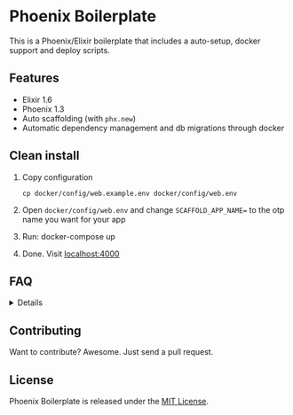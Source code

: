 # Phoenix Boilerplate

This is a Phoenix/Elixir boilerplate that includes a auto-setup, docker support and deploy scripts.


## Features

- Elixir 1.6
- Phoenix 1.3
- Auto scaffolding (with `phx.new`)
- Automatic dependency management and db migrations through docker


## Clean install

1. Copy configuration

    ```
    cp docker/config/web.example.env docker/config/web.env
    ```

2. Open `docker/config/web.env` and change `SCAFFOLD_APP_NAME=` to the otp name you want for your app
3. Run: docker-compose up
4. Done. Visit [localhost:4000](http://localhost:4000)


## FAQ

<details>

### How do I remove the scaffolded app?

```
./scripts/cleanup_scaffold.sh
```

### How do I run the test suite locally?

```
docker-compose run --rm web test
```

</details>


## Contributing

Want to contribute? Awesome. Just send a pull request.


## License

Phoenix Boilerplate is released under the [MIT License](http://www.opensource.org/licenses/MIT).
